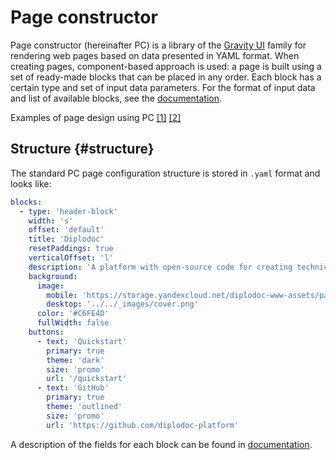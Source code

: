 # Page constructor

Page constructor (hereinafter PC) is a library of the [Gravity UI](https://gravity-ui.com/) family for rendering web pages based on data presented in YAML format.
When creating pages, component-based approach is used: a page is built using a set of ready-made blocks that can be placed in any order. Each block has a certain type and set of input data parameters.
For the format of input data and list of available blocks, see the [documentation](https://preview.gravity-ui.com/page-constructor/?path=/docs/documentation-blocks--docs).

Examples of page design using PC [\[1\]](./pc-example1.yaml) [\[2\]](./pc-example2.yaml)

## Structure {#structure}

The standard PC page configuration structure is stored in `.yaml` format and looks like:

```yaml
blocks:
  - type: 'header-block'
    width: 's'
    offset: 'default'
    title: 'Diplodoc'
    resetPaddings: true
    verticalOffset: 'l'
    description: 'A platform with open-source code for creating technical documentation based on the concept of Docs as Code. A simple and convenient document management solution for large and small teams.'
    background:
      image:
        mobile: 'https://storage.yandexcloud.net/diplodoc-www-assets/pages/index-diplodoc/ddos-index-cover-mini.png'
        desktop: '../../_images/cover.png'
      color: '#C6FE4D'
      fullWidth: false
    buttons:
      - text: 'Quickstart'
        primary: true
        theme: 'dark'
        size: 'promo'
        url: '/quickstart'
      - text: 'GitHub'
        primary: true
        theme: 'outlined'
        size: 'promo'
        url: 'https://github.com/diplodoc-platform'
```

A description of the fields for each block can be found in [documentation](https://preview.gravity-ui.com/page-constructor/?path=/story/blocks-header--docs&viewMode=docs).
